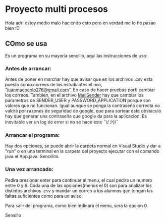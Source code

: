 # Proyecto multi procesos

Hola adri estoy medio malo haciendo esto pero en verdad me lo he pasao bien :D

## COmo se usa

Es un programa en su mayoría sencillo, aqui las instrucciones de uso:

### Antes de arrancar:

Antes de poner en marchar hay que avisar que en los archivos .csv esta puesto como correos de los estudiantes el mio, "juanmacocolo276@gmail.com". En caso de hacer pruebas porfi cambiar los correos. 
Tambien, en el archivo [MailSender](./src/net/salesianos/mailsender/MailSender.java) hay que cambiar los parametros de SENDER_USER y PASSWORD_APPLICATION porque son valores que no funcionan. Igual aunque se ponga la contraseña correcta no valdrá por razones de seguridad de google, que para sortear este obstaculo hay que generar una contraseña que google da para la aplicacion. Es inevitable ver un log de error si no se hace esto ¯\\_(ツ)_/¯

### Arrancar el programa: 

Hay dos opciones, se puede abrir la carpeta normal en Visual Studio y dar a "run" o en una terminal en la carpeta del proyecto ejecutar con el comando java el App.java. 
Sencillito.

### Una vez arrancado:

Pedira presionar enter para continuar al menu, el cual pedira un numero entre 0 y 6. Cada una de las opciones(menos el 0) son para analizar los distintos archivos .csv y mandar un correo a los alumnos que tengan las faltas suficientes como para un aviso.

Para salir del programa, como bien indicará el menu, será la opcion 0.

Sensillo
